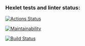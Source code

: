 ### Hexlet tests and linter status:
[![Actions Status](https://github.com/Fadmari/python-project-lvl1/workflows/hexlet-check/badge.svg)](https://github.com/Fadmari/python-project-lvl1/actions)

[![Maintainability](https://api.codeclimate.com/v1/badges/a99a88d28ad37a79dbf6/maintainability)](https://codeclimate.com/github/codeclimate/codeclimate/maintainability)

[![Build Status](https://travis-ci.com/username/projectname.svg?branch=master)](https://travis-ci.com/username/projectname)
